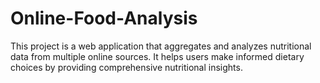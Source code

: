 # Online-Food-Analysis
 This project is a web application that aggregates and analyzes nutritional data from multiple online sources. It helps users make informed dietary choices by providing comprehensive nutritional insights.
